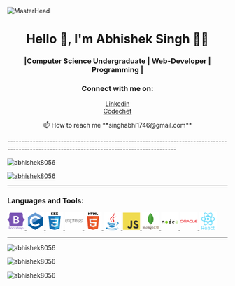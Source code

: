![MasterHead](https://www.digitalsolutionservices.com/img/services/web%20development.gif)
<h1 align="center">Hello 👋, I'm Abhishek Singh 👨‍💻</h1>
<h3 align="center">|Computer Science Undergraduate | Web-Developer | Programming |</h3>

<h3 align="center">Connect with me on:</h3>
<p align="center">
  <a href="https://www.linkedin.com/in/abhishek-singh-b655a3195/" target="blank">Linkedin<br>
<a href="https://www.codechef.com/users/abhishek1746" target="blank">Codechef
    </a>
</p>
  <p align="center"> 📫 How to reach me **singhabhi1746@gmail.com**</p>
 ------------------------------------------------------------------------------------------------------------------------------------------
<p align="left"> <img src="https://komarev.com/ghpvc/?username=abhishek8056&label=Profile%20views&color=0e75b6&style=flat" alt="abhishek8056" /> </p>

<p align="left"> <a href="https://github.com/ryo-ma/github-profile-trophy"><img src="https://github-profile-trophy.vercel.app/?username=abhishek8056" alt="abhishek8056" /></a> </p>

-----------------------------------------------------------------------------------------------------------------------------------------------------------

<h3 align="left">Languages and Tools:</h3>
<p align="left"> <a href="https://getbootstrap.com" target="_blank" rel="noreferrer"> <img src="https://raw.githubusercontent.com/devicons/devicon/master/icons/bootstrap/bootstrap-plain-wordmark.svg" alt="bootstrap" width="40" height="40"/> </a> <a href="https://www.cprogramming.com/" target="_blank" rel="noreferrer"> <img src="https://raw.githubusercontent.com/devicons/devicon/master/icons/c/c-original.svg" alt="c" width="40" height="40"/> </a> <a href="https://www.w3schools.com/css/" target="_blank" rel="noreferrer"> <img src="https://raw.githubusercontent.com/devicons/devicon/master/icons/css3/css3-original-wordmark.svg" alt="css3" width="40" height="40"/> </a> <a href="https://expressjs.com" target="_blank" rel="noreferrer"> <img src="https://raw.githubusercontent.com/devicons/devicon/master/icons/express/express-original-wordmark.svg" alt="express" width="40" height="40"/> </a> <a href="https://www.w3.org/html/" target="_blank" rel="noreferrer"> <img src="https://raw.githubusercontent.com/devicons/devicon/master/icons/html5/html5-original-wordmark.svg" alt="html5" width="40" height="40"/> </a> <a href="https://www.java.com" target="_blank" rel="noreferrer"> <img src="https://raw.githubusercontent.com/devicons/devicon/master/icons/java/java-original.svg" alt="java" width="40" height="40"/> </a> <a href="https://developer.mozilla.org/en-US/docs/Web/JavaScript" target="_blank" rel="noreferrer"> <img src="https://raw.githubusercontent.com/devicons/devicon/master/icons/javascript/javascript-original.svg" alt="javascript" width="40" height="40"/> </a> <a href="https://www.mongodb.com/" target="_blank" rel="noreferrer"> <img src="https://raw.githubusercontent.com/devicons/devicon/master/icons/mongodb/mongodb-original-wordmark.svg" alt="mongodb" width="40" height="40"/> </a> <a href="https://nodejs.org" target="_blank" rel="noreferrer"> <img src="https://raw.githubusercontent.com/devicons/devicon/master/icons/nodejs/nodejs-original-wordmark.svg" alt="nodejs" width="40" height="40"/> </a> <a href="https://www.oracle.com/" target="_blank" rel="noreferrer"> <img src="https://raw.githubusercontent.com/devicons/devicon/master/icons/oracle/oracle-original.svg" alt="oracle" width="40" height="40"/> </a> <a href="https://reactjs.org/" target="_blank" rel="noreferrer"> <img src="https://raw.githubusercontent.com/devicons/devicon/master/icons/react/react-original-wordmark.svg" alt="react" width="40" height="40"/> </a> </p>

----------------------------------------------------------------------------------------------------------------------------------------------------------
<p><img align="left" src="https://github-readme-stats.vercel.app/api/top-langs?username=abhishek8056&show_icons=true&locale=en&layout=compact" alt="abhishek8056" /></p><br>

<p>&nbsp;<img align="left" src="https://github-readme-stats.vercel.app/api?username=abhishek8056&show_icons=true&locale=en" alt="abhishek8056" /></p>

<p><img align="center" src="https://github-readme-streak-stats.herokuapp.com/?user=abhishek8056&" alt="abhishek8056" /></p>
